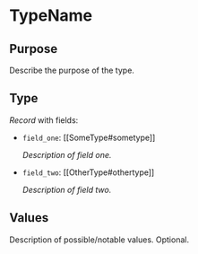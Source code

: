 # TypeName

## Purpose

<!-- --8<-- [start:purpose] -->
Describe the purpose of the type.
<!-- --8<-- [end:purpose] -->

## Type

<!--
Type definition.
Example for a record type used in messages below. Adapt for other types.
Make sure to keep the format exactly as is (html tags, empty lines, formatting of `field_name` & *description*).
-->

<!-- --8<-- [start:type] -->
<div class="type" markdown>


*Record* with fields:

- `field_one`: [[SomeType#sometype]]

  *Description of field one.*

- `field_two`: [[OtherType#othertype]]

  *Description of field two.*

</div>
<!-- --8<-- [end:type] -->

## Values

<!-- --8<-- [start:values] -->
Description of possible/notable values. Optional.
<!-- --8<-- [end:values] -->
